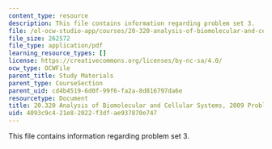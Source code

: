 ```yaml
---
content_type: resource
description: This file contains information regarding problem set 3.
file: /ol-ocw-studio-app/courses/20-320-analysis-of-biomolecular-and-cellular-systems-fall-2012/4093c9c421e82022f3dfae937870e747_MIT20_320F12_2009_PS3_Prob.pdf
file_size: 262572
file_type: application/pdf
learning_resource_types: []
license: https://creativecommons.org/licenses/by-nc-sa/4.0/
ocw_type: OCWFile
parent_title: Study Materials
parent_type: CourseSection
parent_uid: cd4b4519-6d0f-99f6-fa2a-8d816797da6e
resourcetype: Document
title: 20.320 Analysis of Biomolecular and Cellular Systems, 2009 Problem Set 3
uid: 4093c9c4-21e8-2022-f3df-ae937870e747
---
```

This file contains information regarding problem set 3.